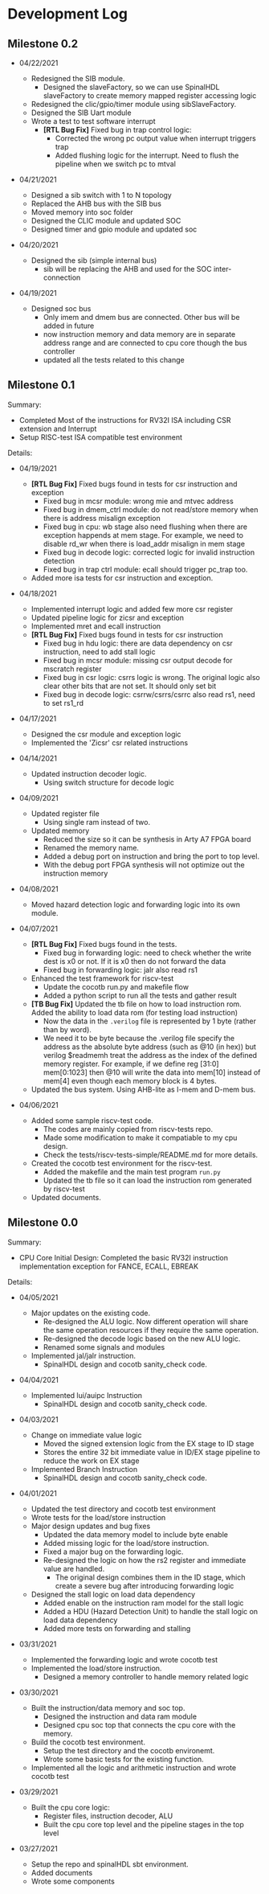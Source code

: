# Development Log

## Milestone 0.2

- 04/22/2021
  - Redesigned the SIB module.
    - Designed the slaveFactory, so we can use SpinalHDL slaveFactory to create memory mapped register accessing logic
  - Redesigned the clic/gpio/timer module using sibSlaveFactory.
  - Designed the SIB Uart module
  - Wrote a test to test software interrupt
    - **[RTL Bug Fix]** Fixed bug in trap control logic:
      - Corrected the wrong pc output value when interrupt triggers trap
      - Added flushing logic for the interrupt. Need to flush the pipeline when we switch pc to mtval

- 04/21/2021
  - Designed a sib switch with 1 to N topology
  - Replaced the AHB bus with the SIB bus
  - Moved memory into soc folder
  - Designed the CLIC module and updated SOC
  - Designed timer and gpio module and updated soc

- 04/20/2021
  - Designed the sib (simple internal bus)
    - sib will be replacing the AHB and used for the SOC inter-connection

- 04/19/2021
  - Designed soc bus
    - Only imem and dmem bus are connected. Other bus will be added in future
    - now instruction memory and data memory are in separate address range and are connected to cpu core though the bus controller
    - updated all the tests related to this change

## Milestone 0.1

Summary:

- Completed Most of the instructions for RV32I ISA including CSR extension and Interrupt
- Setup RISC-test ISA compatible test environment

Details:

- 04/19/2021
  - **[RTL Bug Fix]** Fixed bugs found in tests for csr instruction and exception
    - Fixed bug in mcsr module: wrong mie and mtvec address
    - Fixed bug in dmem_ctrl module: do not read/store memory when there is address misalign exception
    - Fixed bug in cpu: wb stage also need flushing when there are exception happends at mem stage. For example, we need to disable rd_wr when there is load_addr misalign in mem stage
    - Fixed bug in decode logic: corrected logic for invalid instruction detection
    - Fixed bug in trap ctrl module: ecall should trigger pc_trap too.
  - Added more isa tests for csr instruction and exception.

- 04/18/2021
  - Implemented interrupt logic and added few more csr register
  - Updated pipeline logic for zicsr and exception
  - Implemented mret and ecall instruction
  - **[RTL Bug Fix]** Fixed bugs found in tests for csr instruction
    - Fixed bug in hdu logic: there are data dependency on csr instruction, need to add stall logic
    - Fixed bug in mcsr module: missing csr output decode for mscratch register
    - Fixed bug in csr logic: csrrs logic is wrong. The original logic also clear other bits that are not set. It should only set bit
    - Fixed bug in decode logic: csrrw/csrrs/csrrc also read rs1, need to set rs1_rd

- 04/17/2021
  - Designed the csr module and exception logic
  - Implemented the 'Zicsr' csr related instructions

- 04/14/2021
  - Updated instruction decoder logic.
    - Using switch structure for decode logic

- 04/09/2021
  - Updated register file
    - Using single ram instead of two.
  - Updated memory
    - Reduced the size so it can be synthesis in Arty A7 FPGA board
    - Renamed the memory name.
    - Added a debug port on instruction and bring the port to top level.
    - With the debug port FPGA synthesis will not optimize out the instruction memory

- 04/08/2021
  - Moved hazard detection logic and forwarding logic into its own module.

- 04/07/2021
  - **[RTL Bug Fix]** Fixed bugs found in the tests.
    - Fixed bug in forwarding logic: need to check whether the write dest is x0 or not. If it is x0 then do not forward the data
    - Fixed bug in forwarding logic: jalr also read rs1
  - Enhanced the test framework for riscv-test
    - Update the cocotb run.py and makefile flow
    - Added a python script to run all the tests and gather result
  - **[TB Bug Fix]** Updated the tb file on how to load instruction rom. Added the ability to load data rom (for testing load instruction)
    - Now the data in the `.verilog` file is represented by 1 byte (rather than by word).
    - We need it to be byte because the .verilog file specify the address as the absolute byte address (such as @10 (in hex)) but verilog $readmemh treat the address as the index of the defined memory register. For example, if we define reg [31:0] mem[0:1023] then @10 will write the data into mem[10] instead of mem[4] even though each memory block is 4 bytes.
  - Updated the bus system. Using AHB-lite as I-mem and D-mem bus.

- 04/06/2021
  - Added some sample riscv-test code.
    - The codes are mainly copied from riscv-tests repo.
    - Made some modification to make it compatiable to my cpu design.
    - Check the tests/riscv-tests-simple/README.md for more details.
  - Created the cocotb test environment for the riscv-test.
    - Added the makefile and the main test program `run.py`
    - Updated the tb file so it can load the instruction rom generated by riscv-test
  - Updated documents.

## Milestone 0.0

Summary:

- CPU Core Initial Design: Completed the basic RV32I instruction implementation exception for FANCE, ECALL, EBREAK

Details:

- 04/05/2021
  - Major updates on the existing code.
    - Re-designed the ALU logic. Now different operation will share the same operation resources
      if they require the same operation.
    - Re-designed the decode logic based on the new ALU logic.
    - Renamed some signals and modules
  - Implemented jal/jalr instruction.
    - SpinalHDL design and cocotb sanity_check code.

- 04/04/2021
  - Implemented lui/auipc Instruction
    - SpinalHDL design and cocotb sanity_check code.

- 04/03/2021
  - Change on immediate value logic
    - Moved the signed extension logic from the EX stage to ID stage
    - Stores the entire 32 bit immediate value in ID/EX stage pipeline to reduce the work on EX stage
  - Implemented Branch Instruction
    - SpinalHDL design and cocotb sanity_check code.

- 04/01/2021
  - Updated the test directory and cocotb test environment
  - Wrote tests for the load/store instruction
  - Major design updates and bug fixes
    - Updated the data memory model to include byte enable
    - Added missing logic for the load/store instruction.
    - Fixed a major bug on the forwarding logic.
    - Re-designed the logic on how the rs2 register and immediate value are handled.
      - The original design combines them in the ID stage, which create a severe bug after introducing forwarding logic
  - Designed the stall logic on load data dependency
    - Added enable on the instruction ram model for the stall logic
    - Added a HDU (Hazard Detection Unit) to handle the stall logic on load data dependency
    - Added more tests on forwarding and stalling

- 03/31/2021
  - Implemented the forwarding logic and wrote cocotb test
  - Implemented the load/store instruction.
    - Designed a memory controller to handle memory related logic

- 03/30/2021
  - Built the instruction/data memory and soc top.
    - Designed the instruction and data ram module
    - Designed cpu soc top that connects the cpu core with the memory.
  - Build the cocotb test environment.
    - Setup the test directory and the cocotb environemt.
    - Wrote some basic tests for the existing function.
  - Implemented all the logic and arithmetic instruction and wrote cocotb test

- 03/29/2021
  - Built the cpu core logic:
    - Register files, instruction decoder, ALU
    - Built the cpu core top level and the pipeline stages in the top level

- 03/27/2021
  - Setup the repo and spinalHDL sbt environment.
  - Added documents
  - Wrote some components
